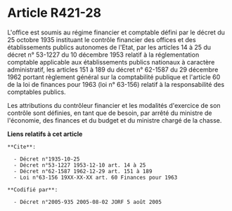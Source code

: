 # Article R421-28

L'office est soumis au régime financier et comptable défini par le décret du 25 octobre 1935 instituant le contrôle financier
des offices et des établissements publics autonomes de l'Etat, par les articles 14 à 25 du décret n° 53-1227 du 10 décembre
1953 relatif à la réglementation comptable applicable aux établissements publics nationaux à caractère administratif, les
articles 151 à 189 du décret n° 62-1587 du 29 décembre 1962 portant règlement général sur la comptabilité publique et
l'article 60 de la loi de finances pour 1963 (loi n° 63-156) relatif à la responsabilité des comptables publics.

Les attributions du contrôleur financier et les modalités d'exercice de son contrôle sont définies, en tant que de besoin,
par arrêté du ministre de l'économie, des finances et du budget et du ministre chargé de la chasse.

**Liens relatifs à cet article**

	**Cite**:

	  - Décret n°1935-10-25
	  - Décret n°53-1227 1953-12-10 art. 14 à 25
	  - Décret n°62-1587 1962-12-29 art. 151 à 189
	  - Loi n°63-156 19XX-XX-XX art. 60 Finances pour 1963

	**Codifié par**:

	  - Décret n°2005-935 2005-08-02 JORF 5 août 2005
